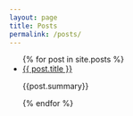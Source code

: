 ```yaml
---
layout: page
title: Posts
permalink: /posts/
---
```


<ul>
  {% for post in site.posts %}
    <li>
      <a href="{{ post.url }}">{{ post.title }}</a>
      <p class="post_summary">{{post.summary}}</p>
    </li>
  {% endfor %}
</ul>
